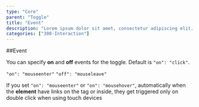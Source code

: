 ```yaml
---
type: "Core"
parent: "Toggle"
title: "Event"
description: "Lorem ipsum dolor sit amet, consectetur adipiscing elit. Nunc tempus laoreet leo sit amet iaculis."
categories: ["300-Interaction"]
---
```


##Event

You can specify **on** and **off** events for the toggle. Default is `"on": "click"`.

`"on": "mouseenter"` `"off": "mouseleave"`

<demo>
  <demovanilla src="demos/inline/demos/toggle/event">
  </demovanilla>
</demo>

If you set `"on": "mouseenter"` or `"on": "mousehover"`, automatically when the **element** have links on the tag or inside, they get triggered only on double click when using touch devices

<demo>
  <demovanilla src="demos/inline/demos/toggle/touch-links">
  </demovanilla>
</demo>
